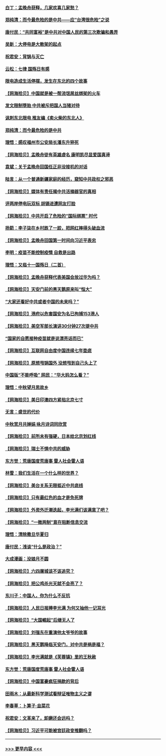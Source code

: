 #### [白丁：孟晚舟获释，几家欢喜几家愁？](../pages/nsc993/n13276158.md?t=10021901) 
#### [郑纯清：而今最危险的是中共——应“台湾很危险”之说](../pages/nsc993/n13276137.md?t=10021901) 
#### [唐付民：“共同富裕”是中共对中国人民的第三次欺骗和愚弄](../pages/nsc993/n13276091.md?t=10021901) 
#### [吴新：大停电是大散架的起点](../pages/nsc993/n13276065.md?t=10021901) 
#### [祝君安：背锅与灭亡](../pages/nsc993/n13276014.md?t=10021901) 
#### [云松：七律 国殇日有感](../pages/nsc993/n13276007.md?t=10021901) 
#### [限电造成生活停摆，发生在东北的四个故事](../pages/nsc993/n13275888.md?t=10021901) 
#### [【网海拾贝】中国就是被一帮流氓屌丝绑架的火车](../pages/nsc993/n13274121.md?t=10021901) 
#### [发文限制堕胎 中共被斥把国人当猪对待](../pages/nsc993/n13273979.md?t=10021901) 
#### [讽刺东北限电 推友编《卖火柴的东北人》](../pages/nsc993/n13273892.md?t=10021901) 
#### [郑纯清：而今最危险的是中共](../pages/nsc993/n13272870.md?t=10021901) 
#### [理悟：感叹福州市公安局长潘东升猝死](../pages/nsc993/n13272713.md?t=10021901) 
#### [【网海拾贝】孟晚舟徒有英雄虚名 康明凯尽显爱国真谛](../pages/nsc993/n13271234.md?t=10021901) 
#### [袁斌：关于孟晚舟回国任正非没接机的对话](../pages/nsc993/n13271186.md?t=10021901) 
#### [陆言：从一个普通新疆家庭的经历，窥知中共政权之邪恶](../pages/nsc993/n13271104.md?t=10021901) 
#### [【网海拾贝】媒体有责任揭中共活摘器官的真相](../pages/nsc993/n13268717.md?t=10021901) 
#### [评两岸停电玩双标 胡锡进遭网友打脸](../pages/nsc993/n13268541.md?t=10021901) 
#### [【网海拾贝】中共开启了危险的“国际绑票” 时代](../pages/nsc993/n13265851.md?t=10021901) 
#### [扬箭：李子柒在乡村跌了一跤，把网红摔得头破血流](../pages/nsc993/n13263133.md?t=10021901) 
#### [【网海拾贝】孟晚舟回国第一时间向习近平表忠](../pages/nsc993/n13263071.md?t=10021901) 
#### [李明：疫苗不能控制疫情 自救是出路](../pages/nsc993/n13262613.md?t=10021901) 
#### [理悟：又临十一国殇日（二首）](../pages/nsc993/n13262525.md?t=10021901) 
#### [【网海拾贝】孟晚舟获释代表美国会放过华为吗？](../pages/nsc993/n13260990.md?t=10021901) 
#### [【网海拾贝】天安门前的黑天鹅原来叫“恒大”](../pages/nsc993/n13259800.md?t=10021901) 
#### [“大家还看好中共或者中国的未来吗？”](../pages/nsc993/n13259590.md?t=10021901) 
#### [【网海拾贝】港府以危害国安为名已拘捕153港人](../pages/nsc993/n13257369.md?t=10021901) 
#### [【网海拾贝】美空军部长演讲30分钟27次提中共](../pages/nsc993/n13254918.md?t=10021901) 
#### [“国家的自愿接种疫苗就是说漂亮话而已”](../pages/nsc993/n13254862.md?t=10021901) 
#### [【网海拾贝】互联网自由度中国连续七年垫底](../pages/nsc993/n13252244.md?t=10021901) 
#### [【网海拾贝】原想甩锅国外 没想甩到自己头上了](../pages/nsc993/n13249727.md?t=10021901) 
#### [中国版“不能呼吸” 网民：“华大妈怎么看？”](../pages/nsc993/n13249667.md?t=10021901) 
#### [理悟：中秋望月思故乡](../pages/nsc993/n13248670.md?t=10021901) 
#### [【网海拾贝】美日印澳四方紧掐北京七寸](../pages/nsc993/n13247358.md?t=10021901) 
#### [无言：盛世的代价](../pages/nsc993/n13246214.md?t=10021901) 
#### [中秋赏月共婵娟 咏月诗词同欣赏](../pages/nsc993/n13245718.md?t=10021901) 
#### [【网海拾贝】前所未有强硬，日本给北京划红线](../pages/nsc993/n13243236.md?t=10021901) 
#### [【网海拾贝】瑞士不惧中共的威胁](../pages/nsc993/n13241090.md?t=10021901) 
#### [东方觉：荒唐国度荒唐事 雷人社会雷人语](../pages/nsc993/n13241022.md?t=10021901) 
#### [林雪：我们生活在一个什么样的世界？](../pages/nsc993/n13236143.md?t=10021901) 
#### [【网海拾贝】美台关系无限抵近中共底线](../pages/nsc993/n13238212.md?t=10021901) 
#### [【网海拾贝】只有最红色的血才是免死牌](../pages/nsc993/n13235593.md?t=10021901) 
#### [【网海拾贝】外资外迁潮迭起，李光满们该满意了吧？](../pages/nsc993/n13232287.md?t=10021901) 
#### [【网海拾贝】“一微两制”意在阻断信息交流](../pages/nsc993/n13229519.md?t=10021901) 
#### [理悟：清除撒旦华夏归](../pages/nsc993/n13229501.md?t=10021901) 
#### [唐付民：浅谈“什么是政治？”](../pages/nsc993/n13228720.md?t=10021901) 
#### [大成漫画：没娘月不圆](../pages/nsc993/n13227737.md?t=10021901) 
#### [【网海拾贝】六四屠城该不该追究？](../pages/nsc993/n13227648.md?t=10021901) 
#### [【网海拾贝】把公鸡杀光天就不会亮了？](../pages/nsc993/n13225966.md?t=10021901) 
#### [东川子：中国人，你为什么不反抗](../pages/nsc993/n13225723.md?t=10021901) 
#### [【网海拾贝】人民日报捧李光满 为何又抽他一记耳光](../pages/nsc993/n13224062.md?t=10021901) 
#### [【网海拾贝】“大国崛起”后继无人了](../pages/nsc993/n13221320.md?t=10021901) 
#### [【网海拾贝】刘强东在重演他太爷爷的故事](../pages/nsc993/n13218844.md?t=10021901) 
#### [【网海拾贝】黑天鹅降临天安门，对中共是祸是福？](../pages/nsc993/n13216283.md?t=10021901) 
#### [【网海拾贝】李光满就是《芙蓉镇》里的王秋赦](../pages/nsc993/n13213872.md?t=10021901) 
#### [东方觉：荒唐国度荒唐事 雷人社会雷人语](../pages/nsc993/n13212849.md?t=10021901) 
#### [【网海拾贝】中国富豪疯狂捐款的背后](../pages/nsc993/n13211297.md?t=10021901) 
#### [田雨木：从最新科学测试看辩证唯物主义之谬](../pages/nsc993/n13210926.md?t=10021901) 
#### [李春草：卜算子·韭菜花](../pages/nsc993/n13209894.md?t=10021901) 
#### [祝君安：文革来了，卸磨还会远吗？](../pages/nsc993/n13209892.md?t=10021901) 
#### [【网海拾贝】习近平可能被宫廷政变推翻吗？](../pages/nsc993/n13209876.md?t=10021901) 

----
#### [ >>> 更早内容 <<< ](../indexes/nsc993-earlier.md)
